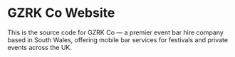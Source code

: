 # GZRK Co Website

This is the source code for GZRK Co — a premier event bar hire company based in South Wales, offering mobile bar services for festivals and private events across the UK.

